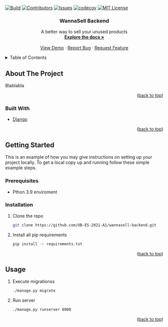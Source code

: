 <div id="top"></div>

<!-- PROJECT SHIELDS -->
<!--
*** I'm using markdown "reference style" links for readability.
*** Reference links are enclosed in brackets [ ] instead of parentheses ( ).
*** See the bottom of this document for the declaration of the reference variables
*** for contributors-url, forks-url, etc. This is an optional, concise syntax you may use.
*** https://www.markdownguide.org/basic-syntax/#reference-style-links
-->
[![Build][build-shield]][build-url]
[![Contributors][contributors-shield]][contributors-url]
[![Issues][issues-shield]][issues-url]
[![codecov][codecov-shield]][codecov-url]
[![MIT License][license-shield]][license-url]



<!-- PROJECT LOGO 
<br />
<div align="center">
  <a href="https://github.com/UB-ES-2021-A1/wannasell-backend">
    <img src="images/logo.png" alt="Logo" width="80" height="80">
  </a>
-->

<h3 align="center">WannaSell Backend</h3>

  <p align="center">
    A better way to sell your unused products
    <br />
    <a href="https://github.com/UB-ES-2021-A1/wannasell-backend"><strong>Explore the docs »</strong></a>
    <br />
    <br />
    <a href="https://github.com/UB-ES-2021-A1/wannasell-backend">View Demo</a>
    ·
    <a href="https://github.com/UB-ES-2021-A1/wannasell-backend/issues">Report Bug</a>
    ·
    <a href="https://github.com/UB-ES-2021-A1/wannasell-backend/issues">Request Feature</a>
  </p>
</div>



<!-- TABLE OF CONTENTS -->
<details>
  <summary>Table of Contents</summary>
  <ol>
    <li>
      <a href="#about-the-project">About The Project</a>
      <ul>
        <li><a href="#built-with">Built With</a></li>
      </ul>
    </li>
    <li>
      <a href="#getting-started">Getting Started</a>
      <ul>
        <li><a href="#prerequisites">Prerequisites</a></li>
        <li><a href="#installation">Installation</a></li>
      </ul>
    </li>
    <li><a href="#usage">Usage</a></li>
  </ol>
</details>



<!-- ABOUT THE PROJECT -->
## About The Project

<!-- [![Product Name Screen Shot][product-screenshot]](https://example.com) -->

Blablabla

<p align="right">(<a href="#top">back to top</a>)</p>



### Built With

* [Django](https://www.djangoproject.com/)

<p align="right">(<a href="#top">back to top</a>)</p>



<!-- GETTING STARTED -->
## Getting Started

This is an example of how you may give instructions on setting up your project locally.
To get a local copy up and running follow these simple example steps.

### Prerequisites

* Pthon 3.9 enviroment

### Installation

1. Clone the repo
   ```sh
   git clone https://github.com/UB-ES-2021-A1/wannasell-backend.git
   ```
2. Install all pip requirements
   ```sh
   pip install -r requirements.txt
   ```

<p align="right">(<a href="#top">back to top</a>)</p>



<!-- USAGE EXAMPLES -->
## Usage

1. Execute migrationss
   ```sh
   ./manage.py migrate
   ```
2. Run server
   ```sh
   ./manage.py runserver 8000
   ```
   
<p align="right">(<a href="#top">back to top</a>)</p>

<!-- MARKDOWN LINKS & IMAGES -->
<!-- https://www.markdownguide.org/basic-syntax/#reference-style-links -->

[build-shield]: https://img.shields.io/github/workflow/status/UB-ES-2021-A1/wannasell-backend/Django%20CI?style=for-the-badge
[build-url]: https://github.com/UB-ES-2021-A1/wannasell-backend
[contributors-shield]: https://img.shields.io/github/contributors/UB-ES-2021-A1/wannasell-backend.svg?style=for-the-badge
[contributors-url]: https://github.com/UB-ES-2021-A1/wannasell-backend/graphs/contributors
[issues-shield]: https://img.shields.io/github/issues/UB-ES-2021-A1/wannasell-backend.svg?style=for-the-badge
[issues-url]: https://github.com/UB-ES-2021-A1/wannasell-backend/issues
[license-shield]: https://img.shields.io/github/license/UB-ES-2021-A1/wannasell-backend.svg?style=for-the-badge
[license-url]: https://github.com/UB-ES-2021-A1/wannasell-backend/blob/master/LICENSE.txt
[product-screenshot]: images/screenshot.png

[codecov-shield]: https://img.shields.io/codecov/c/gh/UB-ES-2021-A1/wannasell-backend?style=for-the-badge&token=5FDIRO42G3
[codecov-url]: https://codecov.io/gh/UB-ES-2021-A1/wannasell-backend/branch/production

